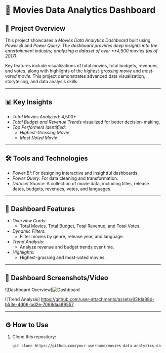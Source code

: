 # 🎥 Movies Data Analytics Dashboard  

## 🚀 Project Overview  
This project showcases a *Movies Data Analytics Dashboard* built using *Power BI* and *Power Query. The dashboard provides deep insights into the entertainment industry, analyzing a dataset of over **4,500 movies (as of 2017)*.  

Key features include visualizations of total movies, total budgets, revenues, and votes, along with highlights of the *highest-grossing movie* and *most-voted movie*. This project demonstrates advanced data visualization, storytelling, and data analysis skills.  

---

## 📊 Key Insights  
- *Total Movies Analyzed:* 4,500+  
- *Total Budget and Revenue Trends* visualized for better decision-making.  
- *Top Performers Identified:*  
  - *Highest-Grossing Movie*  
  - *Most-Voted Movie*  

---

## 🛠 Tools and Technologies  
- *Power BI*: For designing interactive and insightful dashboards.  
- *Power Query*: For data cleaning and transformation.  
- *Dataset Source*: A collection of movie data, including titles, release dates, budgets, revenues, votes, and languages.  

---

## 🌟 Dashboard Features  
- *Overview Cards:*  
  - Total Movies, Total Budget, Total Revenue, and Total Votes.  
- *Dynamic Filters:*  
  - Filter movies by genre, release year, and language.  
- *Trend Analysis:*  
  - Analyze revenue and budget trends over time.  
- *Highlights:*  
  - Highest-grossing and most-voted movies.  

---

## 📸 Dashboard Screenshots/Video  
![Dashboard Overview]![Dashboard](https://github.com/user-attachments/assets/63ff45b8-17b7-41b3-a0bb-685bd850193d)
  
![Trend Analysis] https://github.com/user-attachments/assets/83fda88d-b53e-4d06-bd2e-7068daa89557

---

## ⚙ How to Use  
1. Clone this repository:  
   ```bash
   git clone https://github.com/your-username/movies-data-analytics-dashboard.git 
